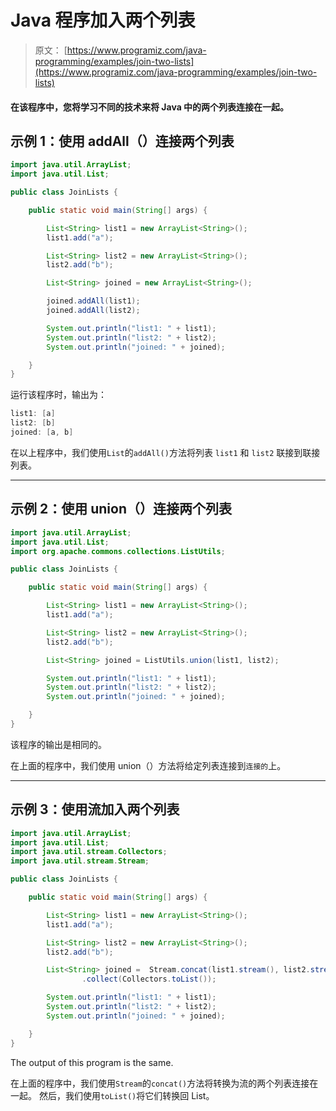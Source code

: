 # Java 程序加入两个列表

> 原文： [https://www.programiz.com/java-programming/examples/join-two-lists](https://www.programiz.com/java-programming/examples/join-two-lists)

#### 在该程序中，您将学习不同的技术来将 Java 中的两个列表连接在一起。

## 示例 1：使用 addAll（）连接两个列表

```java
import java.util.ArrayList;
import java.util.List;

public class JoinLists {

    public static void main(String[] args) {

        List<String> list1 = new ArrayList<String>();
        list1.add("a");

        List<String> list2 = new ArrayList<String>();
        list2.add("b");

        List<String> joined = new ArrayList<String>();

        joined.addAll(list1);
        joined.addAll(list2);

        System.out.println("list1: " + list1);
        System.out.println("list2: " + list2);
        System.out.println("joined: " + joined);

    }
}
```

运行该程序时，输出为：

```java
list1: [a]
list2: [b]
joined: [a, b]
```

在以上程序中，我们使用`List`的`addAll()`方法将列表 `list1` 和 `list2` 联接到联接列表。

* * *

## 示例 2：使用 union（）连接两个列表

```java
import java.util.ArrayList;
import java.util.List;
import org.apache.commons.collections.ListUtils;

public class JoinLists {

    public static void main(String[] args) {

        List<String> list1 = new ArrayList<String>();
        list1.add("a");

        List<String> list2 = new ArrayList<String>();
        list2.add("b");

        List<String> joined = ListUtils.union(list1, list2);

        System.out.println("list1: " + list1);
        System.out.println("list2: " + list2);
        System.out.println("joined: " + joined);

    }
}
```

该程序的输出是相同的。

在上面的程序中，我们使用 union（）方法将给定列表连接到`连接的`上。

* * *

## 示例 3：使用流加入两个列表

```java
import java.util.ArrayList;
import java.util.List;
import java.util.stream.Collectors;
import java.util.stream.Stream;

public class JoinLists {

    public static void main(String[] args) {

        List<String> list1 = new ArrayList<String>();
        list1.add("a");

        List<String> list2 = new ArrayList<String>();
        list2.add("b");

        List<String> joined =  Stream.concat(list1.stream(), list2.stream())
                .collect(Collectors.toList());

        System.out.println("list1: " + list1);
        System.out.println("list2: " + list2);
        System.out.println("joined: " + joined);

    }
}
```

The output of this program is the same.

在上面的程序中，我们使用`Stream`的`concat()`方法将转换为流的两个列表连接在一起。 然后，我们使用`toList()`将它们转换回 List。